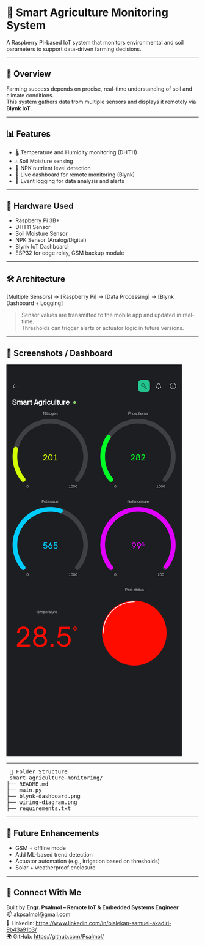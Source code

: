 # 🌾 Smart Agriculture Monitoring System

A Raspberry Pi-based IoT system that monitors environmental and soil parameters to support data-driven farming decisions.

---

## 🧠 Overview

Farming success depends on precise, real-time understanding of soil and climate conditions.  
This system gathers data from multiple sensors and displays it remotely via **Blynk IoT**.

---

## 📊 Features

- 🌡️ Temperature and Humidity monitoring (DHT11)
- 💧 Soil Moisture sensing
- 🧪 NPK nutrient level detection
- 📲 Live dashboard for remote monitoring (Blynk)
- 🧾 Event logging for data analysis and alerts

---

## 🔧 Hardware Used

- Raspberry Pi 3B+
- DHT11 Sensor
- Soil Moisture Sensor
- NPK Sensor (Analog/Digital)
- Blynk IoT Dashboard
- ESP32 for edge relay, GSM backup module

---

## 🛠️ Architecture

[Multiple Sensors] → [Raspberry Pi] → [Data Processing] → [Blynk Dashboard + Logging]


> Sensor values are transmitted to the mobile app and updated in real-time.  
> Thresholds can trigger alerts or actuator logic in future versions.

---

## 📸 Screenshots / Dashboard

![blynk-dashboard](blynk-dashboard.png)

---

<pre> 📁 Folder Structure 
 smart-agriculture-monitoring/ 
├── README.md
├── main.py
├── blynk-dashboard.png
├── wiring-diagram.png
├── requirements.txt  </pre>

---

## 🚀 Future Enhancements

- GSM + offline mode
- Add ML-based trend detection
- Actuator automation (e.g., irrigation based on thresholds)
- Solar + weatherproof enclosure

---

## 🤝 Connect With Me

Built by **Engr. Psalmol – Remote IoT & Embedded Systems Engineer**  
📫 akpsalmol@gmail.com  
🔗 LinkedIn: https://www.linkedin.com/in/olalekan-samuel-akadiri-9b43a91b3/  
🌍 GitHub: https://github.com/Psalmol/
